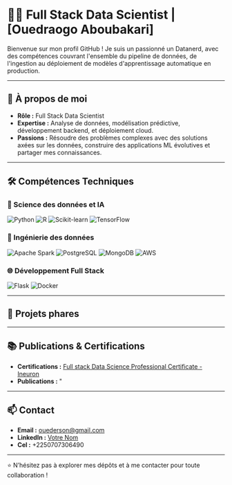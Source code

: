 # 👨‍💻 Full Stack Data Scientist | [Ouedraogo Aboubakari]

Bienvenue sur mon profil GitHub ! Je suis un passionné un Datanerd, avec des compétences couvrant l'ensemble du pipeline de données, de l'ingestion au déploiement de modèles d'apprentissage automatique en production.

---

## 🚀 À propos de moi

- **Rôle :** Full Stack Data Scientist  
- **Expertise :** Analyse de données, modélisation prédictive, développement backend, et déploiement cloud.  
- **Passions :** Résoudre des problèmes complexes avec des solutions axées sur les données, construire des applications ML évolutives et partager mes connaissances.
---

## 🛠️ Compétences Techniques

### 🔢 Science des données et IA
![Python](https://img.shields.io/badge/Python-3776AB?style=for-the-badge&logo=python&logoColor=white)
![R](https://img.shields.io/badge/R-276DC3?style=for-the-badge&logo=r&logoColor=white)
![Scikit-learn](https://img.shields.io/badge/Scikit--learn-F7931E?style=for-the-badge&logo=scikit-learn&logoColor=white)
![TensorFlow](https://img.shields.io/badge/TensorFlow-FF6F00?style=for-the-badge&logo=tensorflow&logoColor=white)

### 💾 Ingénierie des données
![Apache Spark](https://img.shields.io/badge/Apache%20Spark-E25A1C?style=for-the-badge&logo=apachespark&logoColor=white)
![PostgreSQL](https://img.shields.io/badge/PostgreSQL-336791?style=for-the-badge&logo=postgresql&logoColor=white)
![MongoDB](https://img.shields.io/badge/MongoDB-47A248?style=for-the-badge&logo=mongodb&logoColor=white)
![AWS](https://img.shields.io/badge/AWS-232F3E?style=for-the-badge&logo=amazonaws&logoColor=white)

### 🌐 Développement Full Stack
![Flask](https://img.shields.io/badge/Flask-000000?style=for-the-badge&logo=flask&logoColor=white)
![Docker](https://img.shields.io/badge/Docker-2496ED?style=for-the-badge&logo=docker&logoColor=white)

---

## 📂 Projets phares



---

## 📚 Publications & Certifications

- **Certifications :** [Full stack Data Science Professional Certificate - Ineuron](https://www.ineuron.ai)
- **Publications :** "

---

## 📫 Contact

- **Email :** [ouederson@gmail.com](mailto:votre.email@example.com)  
- **LinkedIn :** [Votre Nom](https://www.linkedin.com/in/votre-profil)
-  **Cel :** +2250707306490
 

---

⭐️ N’hésitez pas à explorer mes dépôts et à me contacter pour toute collaboration !
